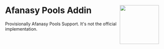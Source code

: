 # Afanasy Pools Addin <img src="https://github.com/laurence-trippen/Afanasy-Pools-Addin/blob/master/Preview/afpools.png" align="right" width="128">
Provisionally Afanasy Pools Support. It's not the official implementation.

